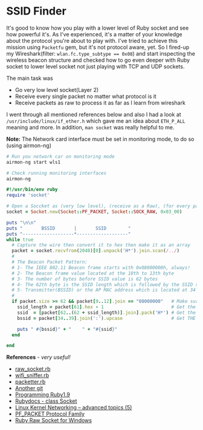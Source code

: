 # SSID Finder

It's good to know how you play with a lower level of Ruby socket and see how powerful it's. As I've experienced, it's a matter of your knowledge about the protocol you're about to play with. I've tried to achieve this mission using `Packetfu` gem, but it's not protocol aware, yet. So I fired-up my Wireshark\(filter: `wlan.fc.type_subtype == 0x08`\) and start inspecting the wireless beacon structure and checked how to go even deeper with Ruby socket to lower level socket not just playing with TCP and UDP sockets.

The main task was

* Go very low level socket\(Layer 2\)
* Receive every single packet no matter what protocol is it
* Receive packets as raw to process it as far as I learn from wireshark 

I went through all mentioned references below and also I had a look at `/usr/include/linux/if_ether.h` which gave me an idea about `ETH_P_ALL` meaning and more. In addition, `man socket` was really helpful to me.

**Note:** The Network card interface must be set in monitoring mode, to do so \(using airmon-ng\)

```bash
# Run you network car on monitoring mode
airmon-ng start wls1

# Check running monitoring interfaces
airmon-ng
```

```ruby
#!/usr/bin/env ruby
require 'socket'

# Open a Soccket as (very low level), (receive as a Raw), (for every packet(ETH_P_ALL))
socket = Socket.new(Socket::PF_PACKET, Socket::SOCK_RAW, 0x03_00)

puts "\n\n"
puts "       BSSID       |       SSID        "  
puts "-------------------*-------------------"
while true
  # Capture the wire then convert it to hex then make it as an array
  packet = socket.recvfrom(2048)[0].unpack('H*').join.scan(/../)
  #
  # The Beacon Packet Pattern:
  # 1- The IEEE 802.11 Beacon frame starts with 0x08000000h, always!
  # 2- The Beacon frame value located at the 10th to 13th byte
  # 3- The number of bytes before SSID value is 62 bytes
  # 4- The 62th byte is the SSID length which is followed by the SSID string
  # 5- Transmitter(BSSID) or the AP MAC address which is located at 34 to 39 bytes 
  #
  if packet.size >= 62 && packet[9..12].join == "08000000"   # Make sure it's a Beacon frame
    ssid_length = packet[61].hex - 1                         # Get the SSID's length
    ssid  = [packet[62..(62 + ssid_length)].join].pack('H*') # Get the SSID 
    bssid = packet[34..39].join(':').upcase                  # Get THE BSSID

    puts " #{bssid}" + "    " + "#{ssid}"
  end

end
```

**References** - _very useful!_

* [raw\_socket.rb](https://gist.github.com/k-sone/8036832#file-raw_sock-rb)
* [wifi\_sniffer.rb](https://gist.github.com/amejiarosario/5420854)
* [packetter.rb](https://github.com/lrks/packetter/blob/master/ruby/packetter.rb)
* [Another git](https://gist.github.com/sam113101/aad031bcc50746956a29)
* [Programming Ruby1.9](http://media.pragprog.com/titles/ruby3/app_socket.pdf)
* [Rubydocs - class Socket](http://docs.ruby-lang.org/en/2.3.0/Socket.html)
* [Linux Kernel Networking – advanced topics \(5\)](http://www.haifux.org/lectures/217/netLec5.pdf)
* [PF\_PACKET Protocol Family](http://curioushq.blogspot.com/2011/05/pfpacket-protocol-family.html)
* [Ruby Raw Socket for Windows](http://curioushq.blogspot.com/2011/05/ruby-raw-socket-for-windows.html)

